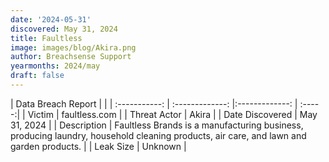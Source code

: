```yaml
---
date: '2024-05-31'
discovered: May 31, 2024
title: Faultless
image: images/blog/Akira.png
author: Breachsense Support
yearmonths: 2024/may
draft: false
---
```


| Data Breach Report           |              | 
| :-----------: | :-------------:     |:-------------:    | :-----:|
| Victim      | faultless.com      | 
| Threat Actor      | Akira      | 
| Date Discovered      | May 31, 2024      | 
| Description      | Faultless Brands is a manufacturing business, producing laundry, household cleaning products, air care, and lawn and garden products.      | 
| Leak Size      | Unknown      | 

